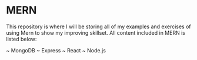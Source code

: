 # MERN
This repository is where I will be storing all of my examples and exercises of using Mern to show my improving skillset.
All content included in MERN is listed below:

~ MongoDB
~ Express
~ React
~ Node.js
